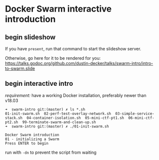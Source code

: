 # Docker Swarm interactive introduction

## begin slideshow

If you have `present`, run that command to start the slideshow server.

Otherwise, go here for it to be rendered for you: https://talks.godoc.org/github.com/dustin-decker/talks/swarm-intro/intro-to-swarm.slide

## begin interactive intro

*requirement:* have a working Docker installation, preferably newer than v18.03

```
➜  swarm-intro git:(master) ✗ ls *.sh
01-init-swarm.sh  02-perf-test-overlay-network.sh  03-simple-service-stack.sh  04-container-isolation.sh  05-mini-ctf-pt1.sh  06-mini-ctf-pt2.sh  99-terminate-swarm-and-clean-up.sh
➜  swarm-intro git:(master) ✗ ./01-init-swarm.sh 

Docker Swarm introduction
01 - initializing a Swarm
Press ENTER to begin
```

run with `-dn` to prevent the script from waiting